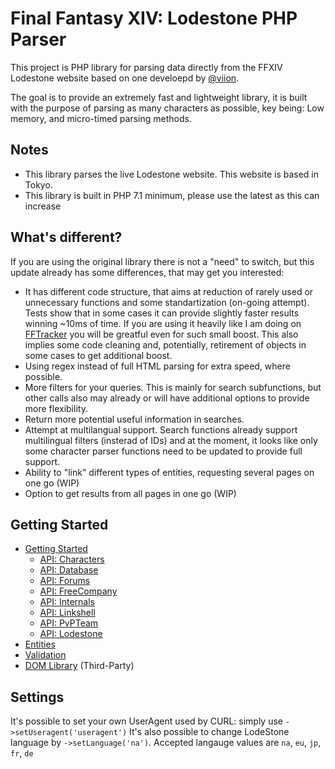 # Final Fantasy XIV: Lodestone PHP Parser
This project is PHP library for parsing data directly from the FFXIV Lodestone website based on one develoepd by [@viion](https://github.com/viion).

The goal is to provide an extremely fast and lightweight library, it is built with the purpose of parsing as many characters as possible, key being: Low memory, and micro-timed parsing methods.

## Notes
- This library parses the live Lodestone website. This website is based in Tokyo.
- This library is built in PHP 7.1 minimum, please use the latest as this can increase 

## What's different?
If you are using the original library there is not a "need" to switch, but this update already has some differences, that may get you interested:
- It has different code structure, that aims at reduction of rarely used or unnecessary functions and some standartization (on-going attempt). Tests show that in some cases it can provide slightly faster results winning ~10ms of time. If you are using it heavily like I am doing on [FFTracker](https://simbiat.ru/fftracker) you will be greatful even for such small boost. This also implies some code cleaning and, potentially, retirement of objects in some cases to get additional boost.
- Using regex instead of full HTML parsing for extra speed, where possible.
- More filters for your queries. This is mainly for search subfunctions, but other calls also may already or will have additional options to provide more flexibility.
- Return more potential useful information in searches.
- Attempt at multilangual support. Search functions already support multilingual filters (insterad of IDs) and at the moment, it looks like only some character parser functions need to be updated to provide full support.
- Ability to "link" different types of entities, requesting several pages on one go (WIP)
- Option to get results from all pages in one go (WIP)


## Getting Started
- [Getting Started](docs/GettingStarted.md)
    - [API: Characters](docs/ApiCharacters.md)
    - [API: Database](docs/ApiDatabase.md)
    - [API: Forums](docs/ApiForums.md)
    - [API: FreeCompany](docs/ApiFreeCompany.md)
    - [API: Internals](docs/ApiInternals.md)
    - [API: Linkshell](docs/ApiLinkshell.md)
    - [API: PvPTeam](/docs/ApiPvPTeam.md)
    - [API: Lodestone](docs/ApiLodestone.md)
- [Entities](docs/Entities.md)
- [Validation](docs/Validation.md)
- [DOM Library](docs/DomLibraryLegacy.md) (Third-Party)

## Settings
It's possible to set your own UserAgent used by CURL: simply use `->setUseragent('useragent')`
It's also possible to change LodeStone language by `->setLanguage('na')`. Accepted langauge values are `na`, `eu`, `jp`, `fr`, `de`
